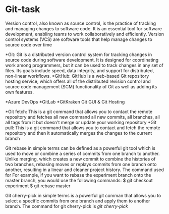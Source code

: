 # Git-task
<!-- What is Version Control? -->
Version control, also known as source control, is the practice of tracking and managing changes to software code. It is an essential tool for software development, enabling teams to work collaboratively and efficiently. Version control systems (VCS) are software tools that help manage changes to source code over time

<!-- Explain difference between git and github -->
*Git: Git is a distributed version control system for tracking changes in source code during software development. It is designed for coordinating work among programmers, but it can be used to track changes in any set of files. Its goals include speed, data integrity, and support for distributed, non-linear workflows.
*GitHub: GitHub is a web-based Git repository hosting service, which offers all of the distributed revision control and source code management (SCM) functionality of Git as well as adding its own features.

<!-- List 3 other github alternatives -->
*Azure DevOps 
*GitLab
*GitKraken Git GUI & Git Hosting

<!-- Explain the difference between git fetch and git pull -->
*Git fetch: This is a git command that allows you to contact the remote repository and fetches all new command all new commits, all branches, all all tags from it but doesn't merge or update your working repository
*Git pull: This is a git command that allows you to contact and fetch the remote repository and then it automatically merges the changes to the current branch

<!-- Explain in simple terms git rebase and the command for it -->
Git rebase in simple terms can be defined as a powerful git tool which is used to move or combine a series of commits from one branch to another. Unlike merging, which creates a new commit to combine the histories of two branches, rebasing moves or replays commits from one branch onto another, resulting in a linear and cleaner project history.
The command used for For example, if you want to rebase the experiment branch onto the master branch, you would use the following commands:
$ git checkout experiment
$ git rebase master

<!-- Explain in simple terms git cherry-pick and the command for it -->
Git cherry-pick in simple terms is a powerful git comman that allows you to select a specific commits from one branch and apply them to another branch.
The command for git cherry-pick is *git cherry-pick <commit-hash>*

